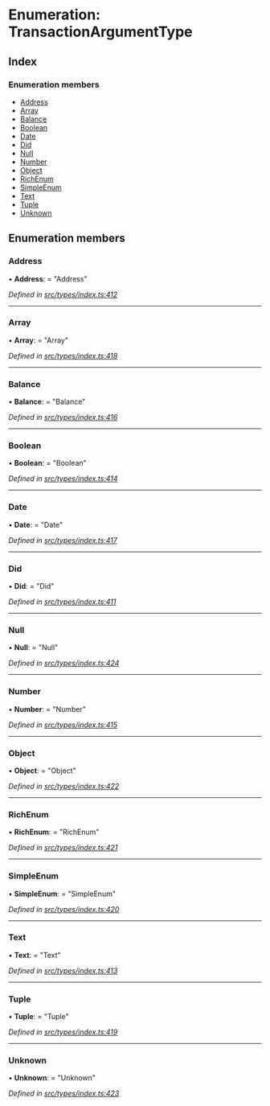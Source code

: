 # Enumeration: TransactionArgumentType

## Index

### Enumeration members

* [Address](transactionargumenttype.md#address)
* [Array](transactionargumenttype.md#array)
* [Balance](transactionargumenttype.md#balance)
* [Boolean](transactionargumenttype.md#boolean)
* [Date](transactionargumenttype.md#date)
* [Did](transactionargumenttype.md#did)
* [Null](transactionargumenttype.md#null)
* [Number](transactionargumenttype.md#number)
* [Object](transactionargumenttype.md#object)
* [RichEnum](transactionargumenttype.md#richenum)
* [SimpleEnum](transactionargumenttype.md#simpleenum)
* [Text](transactionargumenttype.md#text)
* [Tuple](transactionargumenttype.md#tuple)
* [Unknown](transactionargumenttype.md#unknown)

## Enumeration members

###  Address

• **Address**: = "Address"

*Defined in [src/types/index.ts:412](https://github.com/PolymathNetwork/polymesh-sdk/blob/2ca45cb/src/types/index.ts#L412)*

___

###  Array

• **Array**: = "Array"

*Defined in [src/types/index.ts:418](https://github.com/PolymathNetwork/polymesh-sdk/blob/2ca45cb/src/types/index.ts#L418)*

___

###  Balance

• **Balance**: = "Balance"

*Defined in [src/types/index.ts:416](https://github.com/PolymathNetwork/polymesh-sdk/blob/2ca45cb/src/types/index.ts#L416)*

___

###  Boolean

• **Boolean**: = "Boolean"

*Defined in [src/types/index.ts:414](https://github.com/PolymathNetwork/polymesh-sdk/blob/2ca45cb/src/types/index.ts#L414)*

___

###  Date

• **Date**: = "Date"

*Defined in [src/types/index.ts:417](https://github.com/PolymathNetwork/polymesh-sdk/blob/2ca45cb/src/types/index.ts#L417)*

___

###  Did

• **Did**: = "Did"

*Defined in [src/types/index.ts:411](https://github.com/PolymathNetwork/polymesh-sdk/blob/2ca45cb/src/types/index.ts#L411)*

___

###  Null

• **Null**: = "Null"

*Defined in [src/types/index.ts:424](https://github.com/PolymathNetwork/polymesh-sdk/blob/2ca45cb/src/types/index.ts#L424)*

___

###  Number

• **Number**: = "Number"

*Defined in [src/types/index.ts:415](https://github.com/PolymathNetwork/polymesh-sdk/blob/2ca45cb/src/types/index.ts#L415)*

___

###  Object

• **Object**: = "Object"

*Defined in [src/types/index.ts:422](https://github.com/PolymathNetwork/polymesh-sdk/blob/2ca45cb/src/types/index.ts#L422)*

___

###  RichEnum

• **RichEnum**: = "RichEnum"

*Defined in [src/types/index.ts:421](https://github.com/PolymathNetwork/polymesh-sdk/blob/2ca45cb/src/types/index.ts#L421)*

___

###  SimpleEnum

• **SimpleEnum**: = "SimpleEnum"

*Defined in [src/types/index.ts:420](https://github.com/PolymathNetwork/polymesh-sdk/blob/2ca45cb/src/types/index.ts#L420)*

___

###  Text

• **Text**: = "Text"

*Defined in [src/types/index.ts:413](https://github.com/PolymathNetwork/polymesh-sdk/blob/2ca45cb/src/types/index.ts#L413)*

___

###  Tuple

• **Tuple**: = "Tuple"

*Defined in [src/types/index.ts:419](https://github.com/PolymathNetwork/polymesh-sdk/blob/2ca45cb/src/types/index.ts#L419)*

___

###  Unknown

• **Unknown**: = "Unknown"

*Defined in [src/types/index.ts:423](https://github.com/PolymathNetwork/polymesh-sdk/blob/2ca45cb/src/types/index.ts#L423)*
